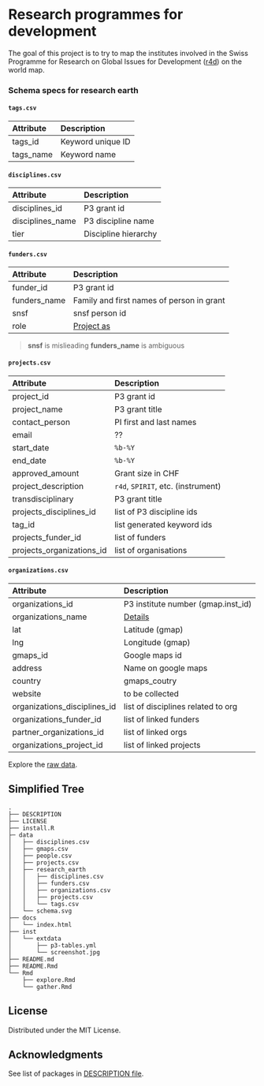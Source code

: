 
<!-- README.md is generated from README.Rmd. Please edit that file -->

# Research programmes for development

<!-- badges: start -->
<!-- badges: end -->

The goal of this project is to try to map the institutes involved in the
Swiss Programme for Research on Global Issues for Development
([r4d](http://www.r4d.ch/)) on the world map.

### Schema specs for research earth

#### `tags.csv`

| Attribute  | Description       |
|:-----------|:------------------|
| tags\_id   | Keyword unique ID |
| tags\_name | Keyword name      |

#### `disciplines.csv`

| Attribute         | Description          |
|:------------------|:---------------------|
| disciplines\_id   | P3 grant id          |
| disciplines\_name | P3 discipline name   |
| tier              | Discipline hierarchy |

#### `funders.csv`

| Attribute     | Description                               |
|:--------------|:------------------------------------------|
| funder\_id    | P3 grant id                               |
| funders\_name | Family and first names of person in grant |
| snsf          | snsf person id                            |
| role          | [Project as](role)                        |

> **snsf** is mislieading **funders\_name** is ambiguous

#### `projects.csv`

| Attribute                   | Description                        |
|:----------------------------|:-----------------------------------|
| project\_id                 | P3 grant id                        |
| project\_name               | P3 grant title                     |
| contact\_person             | PI first and last names            |
| email                       | ??                                 |
| start\_date                 | `%b-%Y`                            |
| end\_date                   | `%b-%Y`                            |
| approved\_amount            | Grant size in CHF                  |
| project\_description        | `r4d`, `SPIRIT`, etc. (instrument) |
| transdisciplinary           | P3 grant title                     |
| projects\_disciplines\_id   | list of P3 discipline ids          |
| tag\_id                     | list generated keyword ids         |
| projects\_funder\_id        | list of funders                    |
| projects\_organizations\_id | list of organisations              |

#### `organizations.csv`

| Attribute                      | Description                         |
|:-------------------------------|:------------------------------------|
| organizations\_id              | P3 institute number (gmap.inst\_id) |
| organizations\_name            | [Details](instname)                 |
| lat                            | Latitude (gmap)                     |
| lng                            | Longitude (gmap)                    |
| gmaps\_id                      | Google maps id                      |
| address                        | Name on google maps                 |
| country                        | gmaps\_coutry                       |
| website                        | to be collected                     |
| organizations\_disciplines\_id | list of disciplines related to org  |
| organizations\_funder\_id      | list of linked funders              |
| partner\_organizations\_id     | list of linked orgs                 |
| organizations\_project\_id     | list of linked projects             |

Explore the [raw
data](https://flatgithub.com/zambujo/r4data/tree/research-earth).

## Simplified Tree

    .
    ├── DESCRIPTION
    ├── LICENSE
    ├── install.R
    ├─ data
    │   ├── disciplines.csv
    │   ├── gmaps.csv
    │   ├── people.csv
    │   ├── projects.csv
    │   ├── research_earth
    │   │   ├── disciplines.csv
    │   │   ├── funders.csv
    │   │   ├── organizations.csv
    │   │   ├── projects.csv
    │   │   └── tags.csv
    │   └── schema.svg
    ├── docs
    │   └── index.html
    ├── inst
    │   └── extdata
    │       ├── p3-tables.yml
    │       └── screenshot.jpg
    ├── README.md
    ├── README.Rmd
    └── Rmd
        ├── explore.Rmd
        └── gather.Rmd

## License

Distributed under the MIT License.

## Acknowledgments

See list of packages in [DESCRIPTION file](./DESCRIPTION).
